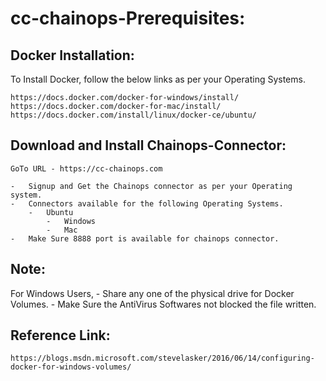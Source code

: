 # cc-chainops-Prerequisites:

Docker Installation:
--------------------
To Install Docker, follow the below links as per your Operating Systems.

	https://docs.docker.com/docker-for-windows/install/
	https://docs.docker.com/docker-for-mac/install/
	https://docs.docker.com/install/linux/docker-ce/ubuntu/

Download and Install Chainops-Connector:
----------------------------------------

	GoTo URL - https://cc-chainops.com
	
    -	Signup and Get the Chainops connector as per your Operating system.
    -	Connectors available for the following Operating Systems.
	    -	Ubuntu
            -	Windows
            -	Mac
    -	Make Sure 8888 port is available for chainops connector.

Note:
-----
For Windows Users,
	-	Share any one of the physical drive for Docker Volumes.
     	-	Make Sure the AntiVirus Softwares not blocked the file written.

Reference Link: 
---------------
	https://blogs.msdn.microsoft.com/stevelasker/2016/06/14/configuring-docker-for-windows-volumes/
